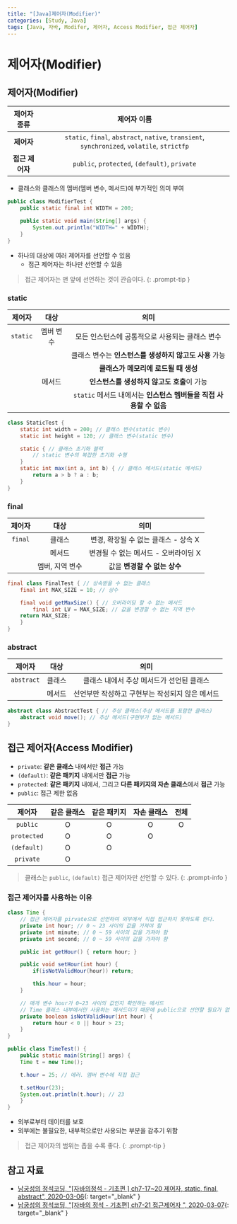 ```yaml
---
title: "[Java]제어자(Modifier)"
categories: [Study, Java]
tags: [Java, 자바, Modifer, 제어자, Access Modifier, 접근 제어자]
---
```


# 제어자(Modifier)

## 제어자(Modifier)

|    제어자 종류   |                                             제어자 이름                                              |
|:-------------------:|:------------------------------------------------------------------------------------------:|
|     **제어자**    | `static`, `final`, `abstract`, `native`, `transient`, `synchronized`, `volatile`, `strictfp` |
| **접근 제어자** |                          `public`, `protected`, `(default)`, `private`                            |

- 클래스와 클래스의 멤버(멤버 변수, 메서드)에 부가적인 의미 부여

```java
public class ModifierTest {
    public static final int WIDTH = 200;

    public static void main(String[] args) {
        System.out.println("WIDTH=" + WIDTH);
    }
}
```

- 하나의 대상에 여러 제어자를 선언할 수 있음
	+ 접근 제어자는 하나만 선언할 수 있음

> 접근 제어자는 맨 앞에 선언하는 것이 관습이다.
{: .prompt-tip }

### static

| 제어자 |     대상    |                                         의미                                              |
|:--------:|:------------:|:------------------------------------------------------------------------------:|
| `static` | 멤버 변수 |             모든 인스턴스에 공통적으로 사용되는 클래스 변수            |
|           |               |        클래스 변수는 **인스턴스를 생성하지 않고도 사용** 가능        |
|           |               |                      **클래스가 메모리에 로드될 때 생성**                    |
|           |   메서드   |                    **인스턴스를 생성하지 않고도 호출**이 가능             |
|           |               | `static` 메서드 내에서는 **인스턴스 멤버들을 직접 사용할 수 없음** |

```java
class StaticTest {
    static int width = 200; // 클래스 변수(static 변수)
    static int height = 120; // 클래스 변수(static 변수)

    static { // 클래스 초기화 블럭
        // static 변수의 복잡한 초기화 수행
    }
    static int max(int a, int b) { // 클래스 메서드(static 메서드)
        return a > b ? a : b;
    }
}
```

### final

| 제어자 |         대상       |                       의미                         |
|:--------:|:------------------:|:---------------------------------------------:|
|  `final` |        클래스      |  변경, 확장될 수 없는 클래스 - 상속 X  |
|           |        메서드      | 변경될 수 없는 메서드 - 오버라이딩 X |
|           | 멤버, 지역 변수 |       값을 **변경할 수 없는 상수**       |

```java
final class FinalTest { // 상속받을 수 없는 클래스
    final int MAX_SIZE = 10; // 상수

    final void getMaxSize() { // 오버라이딩 할 수 없는 메서드
        final int LV = MAX_SIZE; // 값을 변경할 수 없는 지역 변수
	return MAX_SIZE;
    }
}
```

### abstract

|   제어자   |         대상       |                                 의미                               |
|:------------:|:-----------------:|:-----------------------------------------------------------:|
|  `abstract` |       클래스     |       클래스 내에서 추상 메서드가 선언된 클래스    |
|               |        메서드     | 선언부만 작성하고 구현부는 작성되지 않은 메서드 |

```java
abstract class AbstractTest { // 추상 클래스(추상 메서드를 포함한 클래스)
    abstract void move(); // 추상 메서드(구현부가 없는 메서드)
}
```

## 접근 제어자(Access Modifier)

- `private`: **같은 클래스** 내에서만 **접근** 가능
- `(default)`: **같은 패키지** 내에서만 **접근** 가능
- `protected`: **같은 패키지** 내에서, 그리고 **다른 패키지의 자손 클래스**에서 **접근** 가능
- `public`: 접근 제한 없음

|    제어자    | 같은 클래스 | 같은 패키지 | 자손 클래스 | 전체 |
|:-------------:|:---------------:|:--------------:|:--------------:|:------:|
|   `public`   |         O        |        O       |        O        |  O   |
| `protected` |         O        |        O       |        O       |        |
|  `(default)`  |         O        |        O       |                  |        |
|   `private`   |         O        |                 |                  |        |

> 클래스는 `public`, `(default)` 접근 제어자만 선언할 수 있다.
{: .prompt-info }

### 접근 제어자를 사용하는 이유

```java
class Time {
    // 접근 제어자를 pirvate으로 선언하여 외부에서 직접 접근하지 못하도록 한다.
    private int hour; // 0 ~ 23 사이의 값을 가져야 함
    private int minute; // 0 ~ 59 사이의 값을 가져야 함
    private int second; // 0 ~ 59 사이의 값을 가져야 함 

    public int getHour() { return hour; }

    public void setHour(int hour) {
        if(isNotValidHour(hour)) return;

        this.hour = hour;
    }

    // 매개 변수 hour가 0~23 사이의 값인지 확인하는 메서드
    // Time 클래스 내부에서만 사용하는 메서드이기 때문에 public으로 선언할 필요가 없음
    private boolean isNotValidHour(int hour) {
        return hour < 0 || hour > 23;
    }
}

public class TimeTest() {
    public static main(String[] args) {
    Time t = new Time();

    t.hour = 25; // 에러. 멤버 변수에 직접 접근

    t.setHour(23);
    System.out.println(t.hour); // 23
    }
}
```

- 외부로부터 데이터를 보호
- 외부에는 불필요한, 내부적으로만 사용되는 부분을 감추기 위함

> 접근 제어자의 범위는 좁을 수록 좋다.
{: .prompt-tip }

## 참고 자료

- [남궁성의 정석코딩, "[자바의정석 - 기초편 ] ch7-17~20 제어자, static, final, abstract", 2020-03-06](https://www.youtube.com/watch?v=Hmu7YH8AXmI&list=PLW2UjW795-f6xWA2_MUhEVgPauhGl3xIp&index=77){: target="_blank" }
- [남궁성의 정석코딩, "[자바의 정석 - 기초편] ch7-21 접근제어자
", 2020-03-07](https://www.youtube.com/watch?v=Qm08p4Vk2sw&list=PLW2UjW795-f6xWA2_MUhEVgPauhGl3xIp&index=79){: target="_blank" }